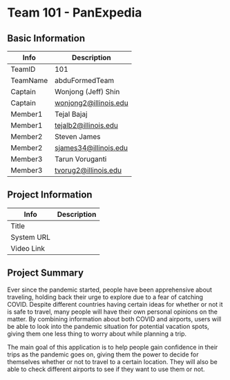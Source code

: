 # Team 101 - PanExpedia

## Basic Information

|   Info      |        Description     |
| ----------- | ---------------------- |
| TeamID      |         101      |
| TeamName    |     abduFormedTeam|
| Captain     |  Wonjong (Jeff) Shin |
| Captain     |      wonjong2@illinois.edu     |
| Member1     |  Tejal Bajaj |
| Member1     |      tejalb2@illinois.edu     |
| Member2     |   Steven James   |
| Member2     |      sjames34@illinois.edu     |
| Member3     |   Tarun Voruganti   |
| Member3     |      tvorug2@illinois.edu     |

## Project Information

|   Info      |        Description     |
| ----------- | ---------------------- |
|  Title      |          |
| System URL  |         |
| Video Link  |        |

## Project Summary
Ever since the pandemic started, people have been apprehensive about traveling, holding back their urge to explore due to a fear of catching COVID. Despite different countries having certain ideas for whether or not it is safe to travel, many people will have their own personal opinions on the matter. By combining information about both COVID and airports, users will be able to look into the pandemic situation for potential vacation spots, giving them one less thing to worry about while planning a trip. 

The main goal of this application is to help people gain confidence in their trips as the pandemic goes on, giving them the power to decide for themselves whether or not to travel to a certain location. They will also be able to check different airports to see if they want to use them or not.
